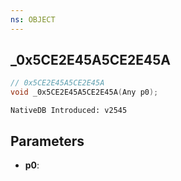 ```yaml
---
ns: OBJECT 
---
```


## _0x5CE2E45A5CE2E45A

```c
// 0x5CE2E45A5CE2E45A 
void _0x5CE2E45A5CE2E45A(Any p0);
```

```
NativeDB Introduced: v2545
```

## Parameters
* **p0**:
